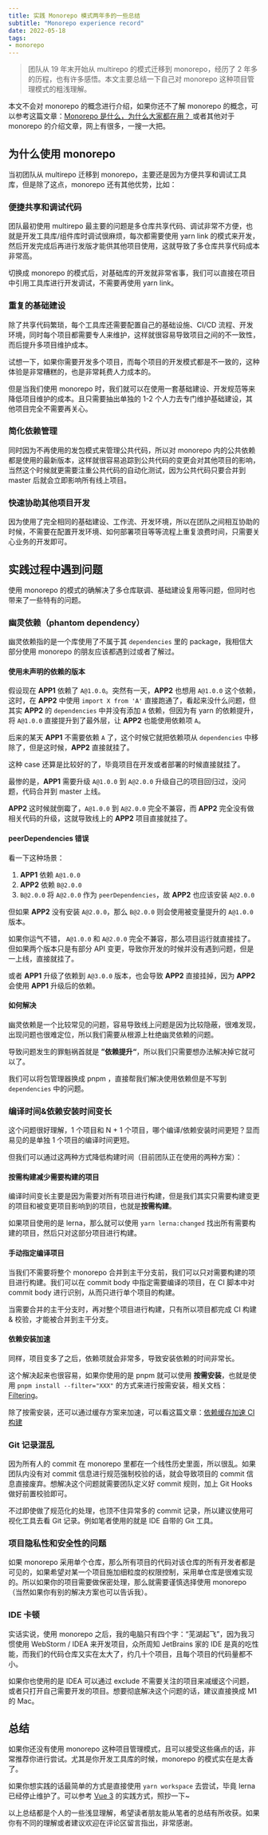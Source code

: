 ```yaml
---
title: 实践 Monorepo 模式两年多的一些总结
subtitle: "Monorepo experience record"
date: 2022-05-18
tags:
- monorepo
---
```


> 团队从 19 年末开始从 multirepo 的模式迁移到 monorepo，经历了 2 年多的历程，也有许多感悟。本文主要总结一下自己对 monorepo 这种项目管理模式的粗浅理解。

<!--more-->

本文不会对 monorepo 的概念进行介绍，如果你还不了解 monorepo 的概念，可以参考这篇文章：[Monorepo 是什么，为什么大家都在用？
](https://zhuanlan.zhihu.com/p/77577415) 或者其他对于 monorepo 的介绍文章，网上有很多，一搜一大把。

## 为什么使用 monorepo

当初团队从 multirepo 迁移到 monorepo，主要还是因为方便共享和调试工具库，但是除了这点，monorepo 还有其他优势，比如：

### 便捷共享和调试代码

团队最初使用 multirepo 最主要的问题是多仓库共享代码、调试非常不方便，也就是开发工具库/组件库时调试很麻烦，每次都需要使用 yarn link 的模式来开发，然后开发完成后再进行发版才能供其他项目使用，这就导致了多仓库共享代码成本非常高。

切换成 monorepo 的模式后，对基础库的开发就非常省事，我们可以直接在项目中引用工具库进行开发调试，不需要再使用 yarn link。

### 重复的基础建设

除了共享代码繁琐，每个工具库还需要配置自己的基础设施、CI/CD 流程、开发环境，同时每个项目都需要专人来维护，这样就很容易导致项目之间的不一致性，而后提升多项目维护成本。

试想一下，如果你需要开发多个项目，而每个项目的开发模式都是不一致的，这种体验是非常糟糕的，也是非常耗费人力成本的。

但是当我们使用 monorepo 时，我们就可以在使用一套基础建设、开发规范等来降低项目维护的成本。且只需要抽出单独的 1-2 个人力去专门维护基础建设，其他项目完全不需要再关心。

### 简化依赖管理

同时因为不再使用的发包模式来管理公共代码，所以对 monorepo 内的公共依赖都是使用的最新版本，这样就很容易追踪到公共代码的变更会对其他项目的影响，当然这个时候就更需要注重公共代码的自动化测试，因为公共代码只要合并到 master 后就会立即影响所有线上项目。

### 快速协助其他项目开发

因为使用了完全相同的基础建设、工作流、开发环境，所以在团队之间相互协助的时候，不需要在配置开发环境、如何部署项目等等流程上重复浪费时间，只需要关心业务的开发即可。

## 实践过程中遇到问题

使用 monorepo 的模式的确解决了多仓库联调、基础建设复用等问题，但同时也带来了一些特有的问题。

### 幽灵依赖（phantom dependency）

幽灵依赖指的是一个库使用了不属于其 `dependencies` 里的 package，我相信大部分使用 monorepo 的朋友应该都遇到过或者了解过。

#### 使用未声明的依赖的版本

假设现在 **APP1** 依赖了 `A@1.0.0`。突然有一天，**APP2** 也想用 `A@1.0.0` 这个依赖，这时，在 **APP2** 中使用 `import X from 'A'` 直接跑通了，看起来没什么问题，但其实 **APP2** 的  `dependencies` 中并没有添加 `A` 依赖，但因为有 yarn 的依赖提升，将 `A@1.0.0` 直接提升到了最外层，让 **APP2** 也能使用依赖项 `A`。

后来的某天 **APP1** 不需要依赖 `A` 了，这个时候它就把依赖项从 `dependencies` 中移除了，但是这时候，**APP2** 直接就挂了。

这种 case 还算是比较好的了，毕竟项目在开发或者部署的时候直接就挂了。

最惨的是，**APP1** 需要升级 `A@1.0.0` 到 `A@2.0.0` 升级自己的项目回归过，没问题，代码合并到 master 上线。

**APP2** 这时候就倒霉了，`A@1.0.0` 到 `A@2.0.0` 完全不兼容，而 **APP2** 完全没有做相关代码的升级，这就导致线上的 **APP2** 项目直接就挂了。

#### peerDependencies 错误

看一下这种场景：

1. **APP1** 依赖 `A@1.0.0`
2. **APP2** 依赖 `B@2.0.0`
3. `B@2.0.0` 将 `A@2.0.0` 作为 `peerDependencies`，故 **APP2** 也应该安装 `A@2.0.0`

但如果 **APP2** 没有安装 `A@2.0.0`，那么 `B@2.0.0` 则会使用被变量提升的 `A@1.0.0` 版本。

如果你运气不错， `A@1.0.0` 和 `A@2.0.0` 完全不兼容，那么项目运行就直接挂了。但如果两个版本只是有部分 API 变更，导致你开发的时候并没有遇到问题，但是一上线，直接就挂了。

或者 **APP1** 升级了依赖到 `A@3.0.0` 版本，也会导致 **APP2** 直接挂掉，因为 **APP2** 会使用 **APP1** 升级后的依赖。

#### 如何解决

幽灵依赖是一个比较常见的问题，容易导致线上问题是因为比较隐蔽，很难发现，出现问题也很难定位，所以我们需要从根源上杜绝幽灵依赖的问题。

导致问题发生的罪魁祸首就是 **”依赖提升“**，所以我们只需要想办法解决掉它就可以了。

我们可以将包管理器换成 pnpm ，直接帮我们解决使用依赖但是不写到 `dependencies` 中的问题。

### 编译时间&依赖安装时间变长

这个问题很好理解，1 个项目和 N + 1 个项目，哪个编译/依赖安装时间更短？显而易见的是单独 1 个项目的编译时间更短。

但我们可以通过这两种方式降低构建时间（目前团队正在使用的两种方案）：

#### 按需构建减少需要构建的项目

编译时间变长主要是因为需要对所有项目进行构建，但是我们其实只需要构建变更的项目和被变更项目影响到的项目，也就是**按需构建**。

如果项目使用的是 lerna，那么就可以使用 `yarn lerna:changed` 找出所有需要构建的项目，然后只对这部分项目进行构建。

#### 手动指定编译项目

当我们不需要将整个 monorepo 合并到主干分支前，我们可以只对需要构建的项目进行构建。我们可以在 commit body 中指定需要编译的项目，在 CI 脚本中对 commit body 进行识别，从而只进行单个项目的构建。

当需要合并的主干分支时，再对整个项目进行构建，只有所以项目都完成 CI 构建 & 校验，才能被合并到主干分支。

#### 依赖安装加速

同样，项目变多了之后，依赖项就会非常多，导致安装依赖的时间非常长。

这个解决起来也很容易，如果你使用的是 pnpm 就可以使用 **按需安装**，也就是使用 `pnpm install --filter="XXX"` 的方式来进行按需安装，相关文档：[Filtering](https://pnpm.io/filtering)。

除了按需安装，还可以通过缓存方案来加速，可以看这篇文章：[依赖缓存加速 CI 构建](/2022/04/11/2022/cache-nodemodules-speed-ci-build/)

### Git 记录混乱

因为所有人的 commit 在 monorepo 里都在一个线性历史里面，所以很乱。如果团队内没有对 commit 信息进行规范强制校验的话，就会导致项目的 commit 信息直接废弃。想解决这个问题就需要团队定义好 commit 规则，加上 Git Hooks 做好前置校验即可。

不过即使做了规范化的处理，也顶不住异常多的 commit 记录，所以建议使用可视化工具去看 Git 记录。例如笔者使用的就是 IDE 自带的 Git 工具。

### 项目隐私性和安全性的问题

如果 monorepo 采用单个仓库，那么所有项目的代码对该仓库的所有开发者都是可见的，如果希望对某一个项目施加细粒度的权限控制，采用单仓库是很难实现的。所以如果你的项目需要做保密处理，那么就需要谨慎选择使用 monorepo（当然如果你有别的解决方案也可以告诉我）。

### IDE 卡顿

实话实说，使用 monorepo 之后，我的电脑只有四个字：“芜湖起飞”，因为我习惯使用 WebStorm / IDEA 来开发项目，众所周知 JetBrains 家的 IDE 是真的吃性能，而我们的代码仓库又实在太大了，约几十个项目，且每个项目的代码量都不小。

如果你也使用的是 IDEA 可以通过 exclude 不需要关注的项目来减缓这个问题，或者只打开自己需要开发的项目。想要彻底解决这个问题的话，建议直接换成 M1 的 Mac。

## 总结

如果你还没有使用 monorepo 这种项目管理模式，且可以接受这些痛点的话，非常推荐你进行尝试。尤其是你开发工具库的时候，monorepo 的模式实在是太香了。

如果你想实践的话最简单的方式是直接使用 `yarn workspace` 去尝试，毕竟 lerna 已经停止维护了。可以参考 [Vue 3](https://github.com/vuejs/core) 的实践方式，照抄一下~

以上总结都是个人的一些浅显理解，希望读者朋友能从笔者的总结有所收获。如果你有不同的理解或者建议欢迎在评论区留言指出，非常感谢。
